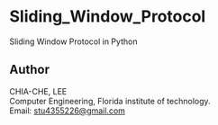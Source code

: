 # Sliding_Window_Protocol
Sliding Window Protocol in Python  

Author    
-------------
CHIA-CHE, LEE   
Computer Engineering, Florida institute of technology.   
Email: stu4355226@gmail.com      
